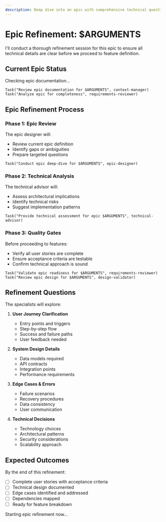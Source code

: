```yaml
---
description: Deep dive into an epic with comprehensive technical questions
---
```


# Epic Refinement: $ARGUMENTS

I'll conduct a thorough refinement session for this epic to ensure all technical details are clear before we proceed to feature definition.

## Current Epic Status

Checking epic documentation...

```
Task("Review epic documentation for $ARGUMENTS", context-manager)
Task("Analyze epic for completeness", requirements-reviewer)
```

## Epic Refinement Process

### Phase 1: Epic Review
The epic designer will:
- Review current epic definition
- Identify gaps or ambiguities
- Prepare targeted questions

```
Task("Conduct epic deep-dive for $ARGUMENTS", epic-designer)
```

### Phase 2: Technical Analysis
The technical advisor will:
- Assess architectural implications
- Identify technical risks
- Suggest implementation patterns

```
Task("Provide technical assessment for epic $ARGUMENTS", technical-advisor)
```

### Phase 3: Quality Gates
Before proceeding to features:
- Verify all user stories are complete
- Ensure acceptance criteria are testable
- Confirm technical approach is sound

```
Task("Validate epic readiness for $ARGUMENTS", requirements-reviewer)
Task("Review epic design for $ARGUMENTS", design-validator)
```

## Refinement Questions

The specialists will explore:

1. **User Journey Clarification**
   - Entry points and triggers
   - Step-by-step flow
   - Success and failure paths
   - User feedback needed

2. **System Design Details**
   - Data models required
   - API contracts
   - Integration points
   - Performance requirements

3. **Edge Cases & Errors**
   - Failure scenarios
   - Recovery procedures
   - Data consistency
   - User communication

4. **Technical Decisions**
   - Technology choices
   - Architectural patterns
   - Security considerations
   - Scalability approach

## Expected Outcomes

By the end of this refinement:
- [ ] Complete user stories with acceptance criteria
- [ ] Technical design documented
- [ ] Edge cases identified and addressed
- [ ] Dependencies mapped
- [ ] Ready for feature breakdown

Starting epic refinement now...